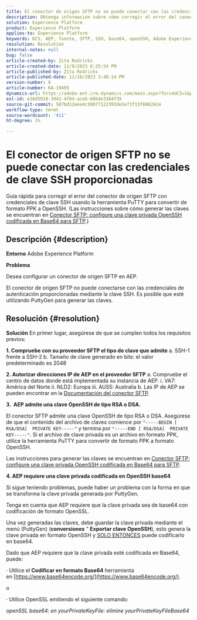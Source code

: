 ```yaml
---
title: El conector de origen SFTP no se puede conectar con las credenciales de clave SSH proporcionadas
description: Obtenga información sobre cómo corregir el error del conector de origen SFTP con clave SSH.
solution: Experience Platform
product: Experience Platform
applies-to: Experience Platform
keywords: KCS, AEP, fuente, SFTP, SSH, base64, openSSH, Adobe Experience Platform, solución de problemas, conector, conexión fallida, credenciales de clave SSH
resolution: Resolution
internal-notes: null
bug: false
article-created-by: Zita Rodricks
article-created-date: 11/9/2023 6:25:54 PM
article-published-by: Zita Rodricks
article-published-date: 11/16/2023 3:48:14 PM
version-number: 6
article-number: KA-19495
dynamics-url: https://adobe-ent.crm.dynamics.com/main.aspx?forceUCI=1&pagetype=entityrecord&etn=knowledgearticle&id=1b71a96a-2d7f-ee11-8179-6045bd006793
exl-id: e10d5918-3942-4f84-aceb-68b4e3364f39
source-git-commit: 587bd12eee4c59977122393de5e73f15f6062614
workflow-type: tm+mt
source-wordcount: '411'
ht-degree: 1%

---
```


# El conector de origen SFTP no se puede conectar con las credenciales de clave SSH proporcionadas


Guía rápida para corregir el error del conector de origen SFTP con credenciales de clave SSH usando la herramienta PuTTY para convertir de formato PPK a OpenSSH. (Las instrucciones sobre cómo generar las claves se encuentran en [Conector SFTP: configure una clave privada OpenSSH codificada en Base64 para SFTP](https://experienceleague.adobe.com/docs/experience-platform/sources/connectors/cloud-storage/sftp.html#set-up-a-base64-encoded-openssh-private-key-for-sftp).)

## Descripción {#description}


<b>Entorno</b>
Adobe Experience Platform

<b>Problema</b>

Desea configurar un conector de origen SFTP en AEP.

El conector de origen SFTP no puede conectarse con las credenciales de autenticación proporcionadas mediante la clave SSH. Es posible que esté utilizando PuttyGen para generar las claves.


## Resolución {#resolution}


<b>Solución</b>
En primer lugar, asegúrese de que se cumplen todos los requisitos previos:

<b>1. Compruebe con su proveedor SFTP el tipo de clave que admite</b>
a. SSH-1 frente a SSH-2 b. Tamaño de clave generado en bits: el valor predeterminado es 2048

<b>2. Autorizar direcciones IP de AEP en el proveedor SFTP</b>
a. Compruebe el centro de datos donde está implementada su instancia de AEP.
i. VA7: América del Norte ii. NLD2: Europa iii. AUS5: Australia b. Las IP de AEP se pueden encontrar en la [Documentación del conector SFTP](https://experienceleague.adobe.com/docs/experience-platform/sources/connectors/cloud-storage/sftp.html).



<b>3.  AEP admite una clave OpenSSH de tipo RSA o DSA.</b>

El conector SFTP admite una clave OpenSSH de tipo RSA o DSA. Asegúrese de que el contenido del archivo de claves comience por `"-----BEGIN [ RSA/DSA]  PRIVATE KEY-----"` y termina por `"-----END [ RSA/DSA]  PRIVATE KEY-----"`. Si el archivo de clave privada es un archivo en formato PPK, utilice la herramienta PuTTY para convertir de formato PPK a formato OpenSSH.

Las instrucciones para generar las claves se encuentran en [Conector SFTP: configure una clave privada OpenSSH codificada en Base64 para SFTP](https://experienceleague.adobe.com/docs/experience-platform/sources/connectors/cloud-storage/sftp.html#set-up-a-base64-encoded-openssh-private-key-for-sftp).



<b>4. AEP requiere una clave privada codificada en OpenSSH base64 </b>



Si sigue teniendo problemas, puede haber un problema con la forma en que se transforma la clave privada generada por PuttyGen.

Tenga en cuenta que AEP requiere que la clave privada sea de base64 con codificación de formato OpenSSL.

Una vez generadas las claves, debe guardar la clave privada mediante el menú (PuttyGen) (<b>conversiones</b> &quot; <b>Exportar clave OpenSSH</b>), esto genera la clave privada en formato OpenSSH y <u>SOLO ENTONCES</u> puede codificarlo en base64.

Dado que AEP requiere que la clave privada esté codificada en Base64, puede:

· Utilice el <b>Codificar en formato Base64</b> herramienta en [https://www.base64encode.org/](https://www.base64encode.org/).

o

· Utilice OpenSSL emitiendo el siguiente comando:

*openSSL base64: en yourPrivateKeyFile: elimine yourPrivateKeyFileBase64*
